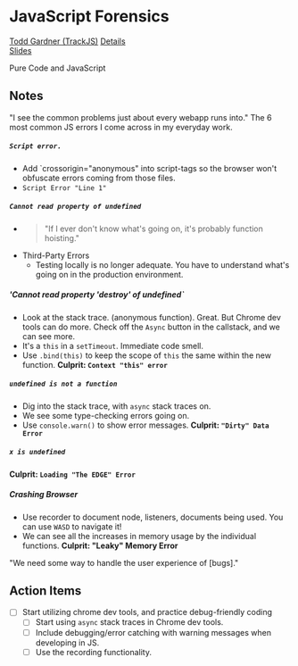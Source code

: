 # JavaScript Forensics
[Todd Gardner (TrackJS)](http://trackjs.com/)
[Details](http://fluentconf.com/javascript-html-2015/public/schedule/detail/39265)  
[Slides](https://speakerdeck.com/toddhgardner/javascript-forensics)  

Pure Code and JavaScript  

## Notes
"I see the common problems just about every webapp runs into."
The 6 most common JS errors I come across in my everyday work.
##### `Script error.`
* Add `crossorigin="anonymous" into script-tags so the browser won't obfuscate errors coming from those files.
* `Script Error "Line 1"`

##### `Cannot read property of undefined`
* > "If I ever don't know what's going on, it's probably function hoisting."
* Third-Party Errors
    * Testing locally is no longer adequate. You have to understand what's going on in the production environment.

##### 'Cannot read property 'destroy' of undefined`
* Look at the stack trace. (anonymous function). Great. But Chrome dev tools can do more. Check off the `Async` button in the callstack, and we can see more.
* It's a `this` in a `setTimeout`. Immediate code smell.
* Use `.bind(this)` to keep the scope of `this` the same within the new function.
**Culprit: `Context "this" error`**

##### `undefined is not a function`
* Dig into the stack trace, with `async` stack traces on.
* We see some type-checking errors going on.
* Use `console.warn()` to show error messages.
**Culprit: `"Dirty" Data Error`**

##### `x is undefined`
**Culprit: `Loading "The EDGE" Error`**

##### Crashing Browser
* Use recorder to document node, listeners, documents being used. You can use `WASD` to navigate it!
* We can see all the increases in memory usage by the individual functions.
**Culprit: "Leaky" Memory Error**

"We need some way to handle the user experience of [bugs]."

## Action Items
* [ ] Start utilizing chrome dev tools, and practice debug-friendly coding
  * [ ] Start using `async` stack traces in Chrome dev tools.
  * [ ] Include debugging/error catching with warning messages when developing in JS.
  * [ ] Use the recording functionality.
